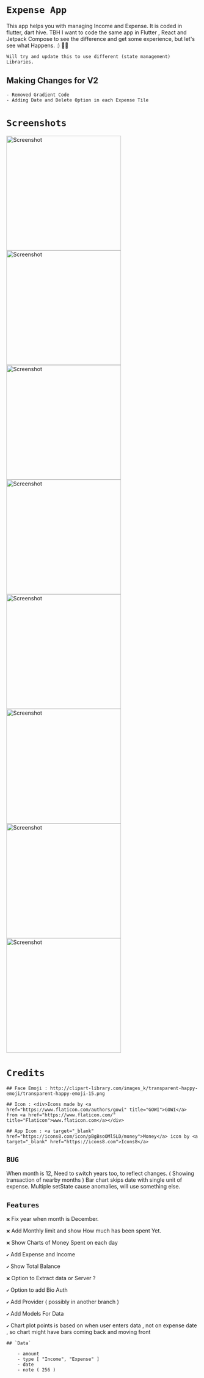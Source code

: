 # `Expense App`

This app helps you with managing Income and Expense. It is coded in flutter, dart hive. TBH I want to code the same app in Flutter , React and Jetpack Compose to see the difference and get some experience, but let's see what Happens. :) 🤠🤗

```
Will try and update this to use different (state management) Libraries.
```

## Making Changes for V2

    - Removed Gradient Code
    - Adding Date and Delete Option in each Expense Tile

# `Screenshots`

<img src="screenshots/Screenshot_1638287748_framed.png" width="300" alt="Screenshot">

<img src="screenshots/Screenshot_1636140672_framed.png" width="300" alt="Screenshot">

<img src="screenshots/Screenshot_1636140708_framed.png" width="300" alt="Screenshot">

<img src="screenshots/Screenshot_1636140829_framed.png" width="300" alt="Screenshot">

<img src="screenshots/Screenshot_1636140834_framed.png" width="300" alt="Screenshot">

<img src="screenshots/Screenshot_1636140838_framed.png" width="300" alt="Screenshot">

<img src="screenshots/Screenshot_1638088460_framed.png" width="300" alt="Screenshot">

<img src="screenshots/Screenshot_1638088465_framed.png" width="300" alt="Screenshot">

# `Credits`

```
## Face Emoji : http://clipart-library.com/images_k/transparent-happy-emoji/transparent-happy-emoji-15.png

## Icon : <div>Icons made by <a href="https://www.flaticon.com/authors/gowi" title="GOWI">GOWI</a> from <a href="https://www.flaticon.com/" title="Flaticon">www.flaticon.com</a></div>

## App Icon : <a target="_blank" href="https://icons8.com/icon/pBgBsoOMl5LD/money">Money</a> icon by <a target="_blank" href="https://icons8.com">Icons8</a>
```

## `BUG`

When month is 12, Need to switch years too, to reflect changes. ( Showing transaction of nearby months )
Bar chart skips date with single unit of expense.
Multiple setState cause anomalies, will use something else.

## `Features`

`❌` Fix year when month is December.

`❌` Add Monthly limit and show How much has been spent Yet.

`❌` Show Charts of Money Spent on each day

`✔️` Add Expense and Income

`✔️` Show Total Balance

`❌` Option to Extract data or Server ?

`✔️` Option to add Bio Auth

`✔️` Add Provider ( possibly in another branch )

`✔️` Add Models For Data

`✔️` Chart plot points is based on when user enters data , not on expense date , so chart might have bars coming back and moving front

```
## `Data`

    - amount
    - type [ "Income", "Expense" ]
    - date
    - note ( 256 )
```
